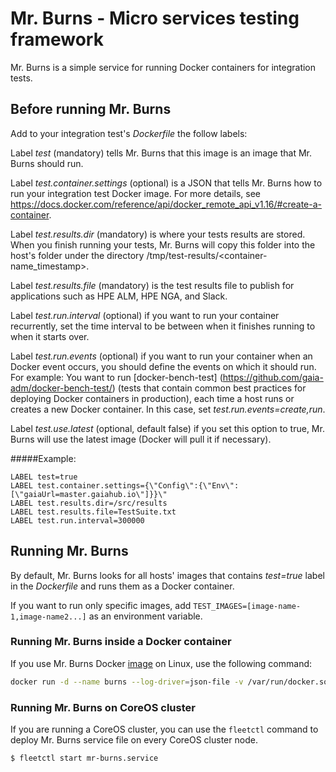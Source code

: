 # Mr. Burns - Micro services testing framework
Mr. Burns is a simple service for running Docker containers for integration tests.
## Before running Mr. Burns
Add to your integration test's _Dockerfile_ the follow labels:

Label _test_ (mandatory) tells Mr. Burns that this image is an image that Mr. Burns should run.

Label _test.container.settings_ (optional) is a JSON that tells Mr. Burns how to run your integration test Docker image.
For more details, see https://docs.docker.com/reference/api/docker_remote_api_v1.16/#create-a-container.

Label _test.results.dir_ (mandatory) is where your tests results are stored.
When you finish running your tests, Mr. Burns will copy this folder into the host's folder under the directory /tmp/test-results/<container-name_timestamp>.

Label _test.results.file_ (mandatory) is the test results file to publish for applications such as HPE ALM, HPE NGA, and Slack.

Label _test.run.interval_ (optional) if you want to run your container recurrently, set the time interval to be between when it finishes running to when it starts over.

Label _test.run.events_ (optional) if you want to run your container when an Docker event occurs, you should define the events on which it should run.
For example: You want to run [docker-bench-test] (https://github.com/gaia-adm/docker-bench-test/) (tests that contain common best practices for deploying Docker containers in production), each time a host runs or creates a new Docker container. In this case, set _test.run.events=create,run_.

Label _test.use.latest_ (optional, default false) if you set this option to true, Mr. Burns will use the latest image (Docker will pull it if necessary).

#####Example:
```
LABEL test=true
LABEL test.container.settings={\"Config\":{\"Env\":[\"gaiaUrl=master.gaiahub.io\"]}}\"
LABEL test.results.dir=/src/results
LABEL test.results.file=TestSuite.txt
LABEL test.run.interval=300000
```
## Running Mr. Burns
By default, Mr. Burns looks for all hosts' images that contains _test=true_ label in the _Dockerfile_ and runs them as a Docker container.

If you want to run only specific images, add `TEST_IMAGES=[image-name-1,image-name2...]` as an environment variable. 
### Running Mr. Burns inside a Docker container
If you use Mr. Burns Docker [image](https://hub.docker.com/r/gaiaadm/mr-burns/) on Linux, use the following command:
```bash
docker run -d --name burns --log-driver=json-file -v /var/run/docker.sock:/var/run/docker.sock -v /tmp:/tmp gaiaadm/mr-burns
```
### Running Mr. Burns on CoreOS cluster
If you are running a CoreOS cluster, you can use the `fleetctl` command to deploy Mr. Burns service file on every CoreOS cluster node.
```
$ fleetctl start mr-burns.service
```
